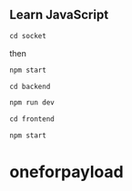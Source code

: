 ## Learn JavaScript
```css
cd socket
```
then
```css
npm start
```
```css
cd backend
```
```css
npm run dev
```
```css
cd frontend
```
```css
npm start
```
# oneforpayload
